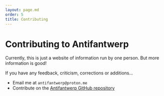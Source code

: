 ```yaml
---
layout: page.md
order: 5
title: Contributing
---
```

# Contributing to Antifantwerp
Currently, this is just a website of information run by one person. But more information is good!

If you have any feedback, criticism, corrections or additions...
- Email me at `antifantwerp@proton.me`
- Contribute on the [Antifantwerp GitHub repository](https://github.com/Antifantwerp/antifantwerp.github.io)

